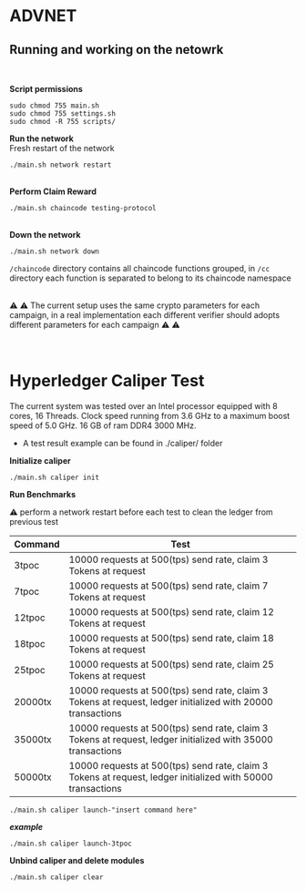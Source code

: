 
# ADVNET

## Running and working on the netowrk
</br>

**Script permissions**
```
sudo chmod 755 main.sh
sudo chmod 755 settings.sh
sudo chmod -R 755 scripts/
```
**Run the network**
</br> Fresh restart of the network
```
./main.sh network restart
```

<!--# </br>Available commands-->
</br>**Perform Claim Reward**
```
./main.sh chaincode testing-protocol
```
</br>**Down the network**
```
./main.sh network down
```
<!--
</br>**Generate proof from campaign verifier**
```
./main.sh chaincode proof
```
</br>**Generate proof and 2 TPoC from campaign verifier**
```
./main.sh chaincode poctpoc
```
**Stop the network**
```
./main.sh network down
```
-->

`/chaincode` directory contains all chaincode functions grouped, in `/cc` directory each function is separated to belong to its chaincode namespace

</br> :warning: :warning:
The current setup uses the same crypto parameters for each campaign, in a real implementation each different verifier should adopts different parameters for each campaign :warning: :warning:
# </br> Hyperledger Caliper Test
The current system was tested over an Intel processor equipped with 8 cores, 16 Threads. Clock speed running from 3.6 GHz to a maximum boost speed of 5.0 GHz. 16 GB of ram DDR4 3000 MHz.
* A test result example can be found in ./caliper/ folder

**Initialize caliper**
```
./main.sh caliper init
```
**Run Benchmarks** 

:warning: perform a network restart before each test to clean the ledger from previous test

Command  | Test
------------- | -------------
3tpoc  | 10000 requests at 500(tps) send rate, claim 3 Tokens at request
7tpoc  | 10000 requests at 500(tps) send rate, claim 7 Tokens at request
12tpoc  | 10000 requests at 500(tps) send rate, claim 12 Tokens at request
18tpoc  | 10000 requests at 500(tps) send rate, claim 18 Tokens at request
25tpoc  | 10000 requests at 500(tps) send rate, claim 25 Tokens at request
20000tx  | 10000 requests at 500(tps) send rate, claim 3 Tokens at request, ledger initialized with 20000 transactions
35000tx  | 10000 requests at 500(tps) send rate, claim 3 Tokens at request, ledger initialized with 35000 transactions
50000tx  | 10000 requests at 500(tps) send rate, claim 3 Tokens at request, ledger initialized with 50000 transactions
```
./main.sh caliper launch-"insert command here"
```
***example***
```
./main.sh caliper launch-3tpoc
```
**Unbind caliper and delete modules**
```
./main.sh caliper clear
```
